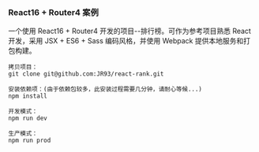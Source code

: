 ### React16 + Router4 案例

一个使用 React16 + Router4 开发的项目--排行榜。可作为参考项目熟悉 React 开发，采用 JSX + ES6 + Sass 编码风格，并使用 Webpack 提供本地服务和打包构建。

```
拷贝项目：
git clone git@github.com:JR93/react-rank.git

安装依赖项：(由于依赖包较多，此安装过程需要几分钟，请耐心等候...)
npm install

开发模式：
npm run dev

生产模式：
npm run prod
```

